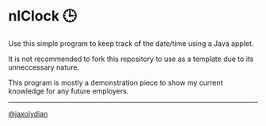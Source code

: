 # nlClock 🕒

Use this simple program to keep track of the date/time using a Java applet.

It is not recommended to fork this repository to use as a template due to its unneccessary nature.

This program is mostly a demonstration piece to show my current knowledge for any future employers.

---
[@jaxolydian](https://github.com/jaxolydian)
